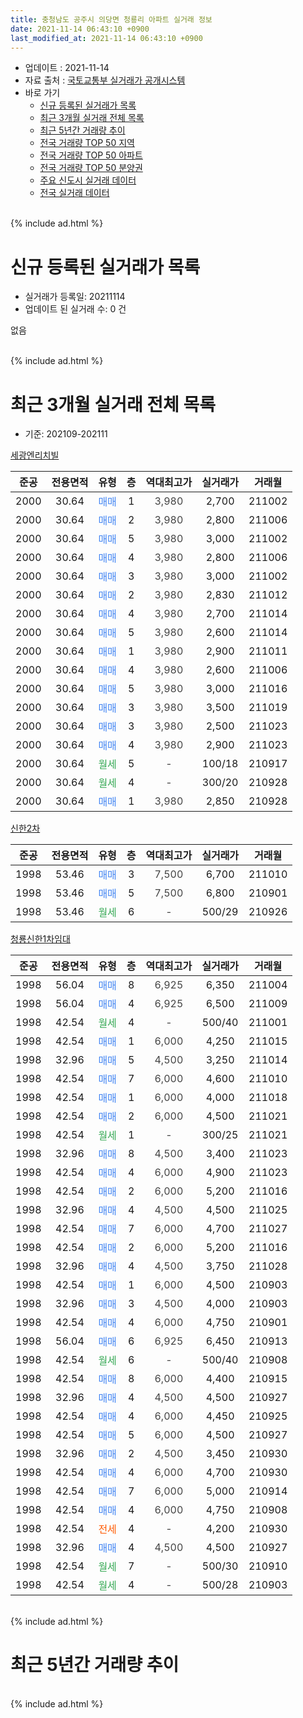 ```yaml
---
title: 충청남도 공주시 의당면 청룡리 아파트 실거래 정보
date: 2021-11-14 06:43:10 +0900
last_modified_at: 2021-11-14 06:43:10 +0900
---
```


* 업데이트 : 2021-11-14
* 자료 출처 : [국토교통부 실거래가 공개시스템](http://rt.molit.go.kr)
* 바로 가기
    * [신규 등록된 실거래가 목록](#신규-등록된-실거래가-목록)
    * [최근 3개월 실거래 전체 목록](#최근-3개월-실거래-전체-목록)
    * [최근 5년간 거래량 추이](#최근-5년간-거래량-추이)
    * [전국 거래량 TOP 50 지역](https://inasie.github.io/apt-trade-info/최근-3개월-전국에서-가장-거래가-많이-발생한-지역)
    * [전국 거래량 TOP 50 아파트](https://inasie.github.io/apt-trade-info/최근-3개월-전국에서-가장-거래가-많이-발생한-아파트)
    * [전국 거래량 TOP 50 분양권](https://inasie.github.io/apt-trade-info/최근-3개월-전국에서-가장-거래가-많이-발생한-분양권)
    * [주요 신도시 실거래 데이터](https://inasie.github.io/apt-trade-info/주요-신도시)
    * [전국 실거래 데이터](https://inasie.github.io/apt-trade-info/전국)
<br>
{% include ad.html %}
<br>

# 신규 등록된 실거래가 목록
* 실거래가 등록일: 20211114
* 업데이트 된 실거래 수: 0 건

없음

<br>
{% include ad.html %}
<br>

# 최근 3개월 실거래 전체 목록
* 기준: 202109-202111


[세광엔리치빌](https://search.naver.com/search.naver?query=%EC%B6%A9%EC%B2%AD%EB%82%A8%EB%8F%84+%EA%B3%B5%EC%A3%BC%EC%8B%9C+%EC%9D%98%EB%8B%B9%EB%A9%B4+%EC%B2%AD%EB%A3%A1%EB%A6%AC+%EC%84%B8%EA%B4%91%EC%97%94%EB%A6%AC%EC%B9%98%EB%B9%8C)

|준공|전용면적|유형|층|역대최고가|실거래가|거래월|
|:---:|:---:|:---:|:---:|:---:|:---:|:---:|
|2000|30.64|<span style="color:#4285f3">매매</span>|1|<span style="color:#444444">3,980</span>|2,700|211002|
|2000|30.64|<span style="color:#4285f3">매매</span>|2|<span style="color:#444444">3,980</span>|2,800|211006|
|2000|30.64|<span style="color:#4285f3">매매</span>|5|<span style="color:#444444">3,980</span>|3,000|211002|
|2000|30.64|<span style="color:#4285f3">매매</span>|4|<span style="color:#444444">3,980</span>|2,800|211006|
|2000|30.64|<span style="color:#4285f3">매매</span>|3|<span style="color:#444444">3,980</span>|3,000|211002|
|2000|30.64|<span style="color:#4285f3">매매</span>|2|<span style="color:#444444">3,980</span>|2,830|211012|
|2000|30.64|<span style="color:#4285f3">매매</span>|4|<span style="color:#444444">3,980</span>|2,700|211014|
|2000|30.64|<span style="color:#4285f3">매매</span>|5|<span style="color:#444444">3,980</span>|2,600|211014|
|2000|30.64|<span style="color:#4285f3">매매</span>|1|<span style="color:#444444">3,980</span>|2,900|211011|
|2000|30.64|<span style="color:#4285f3">매매</span>|4|<span style="color:#444444">3,980</span>|2,600|211006|
|2000|30.64|<span style="color:#4285f3">매매</span>|5|<span style="color:#444444">3,980</span>|3,000|211016|
|2000|30.64|<span style="color:#4285f3">매매</span>|3|<span style="color:#444444">3,980</span>|3,500|211019|
|2000|30.64|<span style="color:#4285f3">매매</span>|3|<span style="color:#444444">3,980</span>|2,500|211023|
|2000|30.64|<span style="color:#4285f3">매매</span>|4|<span style="color:#444444">3,980</span>|2,900|211023|
|2000|30.64|<span style="color:#34a853">월세</span>|5|<span style="color:#444444">-</span>|100/18|210917|
|2000|30.64|<span style="color:#34a853">월세</span>|4|<span style="color:#444444">-</span>|300/20|210928|
|2000|30.64|<span style="color:#4285f3">매매</span>|1|<span style="color:#444444">3,980</span>|2,850|210928|

[신한2차](https://search.naver.com/search.naver?query=%EC%B6%A9%EC%B2%AD%EB%82%A8%EB%8F%84+%EA%B3%B5%EC%A3%BC%EC%8B%9C+%EC%9D%98%EB%8B%B9%EB%A9%B4+%EC%B2%AD%EB%A3%A1%EB%A6%AC+%EC%8B%A0%ED%95%9C2%EC%B0%A8)

|준공|전용면적|유형|층|역대최고가|실거래가|거래월|
|:---:|:---:|:---:|:---:|:---:|:---:|:---:|
|1998|53.46|<span style="color:#4285f3">매매</span>|3|<span style="color:#444444">7,500</span>|6,700|211010|
|1998|53.46|<span style="color:#4285f3">매매</span>|5|<span style="color:#444444">7,500</span>|6,800|210901|
|1998|53.46|<span style="color:#34a853">월세</span>|6|<span style="color:#444444">-</span>|500/29|210926|

[청룡신한1차임대](https://search.naver.com/search.naver?query=%EC%B6%A9%EC%B2%AD%EB%82%A8%EB%8F%84+%EA%B3%B5%EC%A3%BC%EC%8B%9C+%EC%9D%98%EB%8B%B9%EB%A9%B4+%EC%B2%AD%EB%A3%A1%EB%A6%AC+%EC%B2%AD%EB%A3%A1%EC%8B%A0%ED%95%9C1%EC%B0%A8%EC%9E%84%EB%8C%80)

|준공|전용면적|유형|층|역대최고가|실거래가|거래월|
|:---:|:---:|:---:|:---:|:---:|:---:|:---:|
|1998|56.04|<span style="color:#4285f3">매매</span>|8|<span style="color:#444444">6,925</span>|6,350|211004|
|1998|56.04|<span style="color:#4285f3">매매</span>|4|<span style="color:#444444">6,925</span>|6,500|211009|
|1998|42.54|<span style="color:#34a853">월세</span>|4|<span style="color:#444444">-</span>|500/40|211001|
|1998|42.54|<span style="color:#4285f3">매매</span>|1|<span style="color:#444444">6,000</span>|4,250|211015|
|1998|32.96|<span style="color:#4285f3">매매</span>|5|<span style="color:#444444">4,500</span>|3,250|211014|
|1998|42.54|<span style="color:#4285f3">매매</span>|7|<span style="color:#444444">6,000</span>|4,600|211010|
|1998|42.54|<span style="color:#4285f3">매매</span>|1|<span style="color:#444444">6,000</span>|4,000|211018|
|1998|42.54|<span style="color:#4285f3">매매</span>|2|<span style="color:#444444">6,000</span>|4,500|211021|
|1998|42.54|<span style="color:#34a853">월세</span>|1|<span style="color:#444444">-</span>|300/25|211021|
|1998|32.96|<span style="color:#4285f3">매매</span>|8|<span style="color:#444444">4,500</span>|3,400|211023|
|1998|42.54|<span style="color:#4285f3">매매</span>|4|<span style="color:#444444">6,000</span>|4,900|211023|
|1998|42.54|<span style="color:#4285f3">매매</span>|2|<span style="color:#444444">6,000</span>|5,200|211016|
|1998|32.96|<span style="color:#4285f3">매매</span>|4|<span style="color:#444444">4,500</span>|4,500|211025|
|1998|42.54|<span style="color:#4285f3">매매</span>|7|<span style="color:#444444">6,000</span>|4,700|211027|
|1998|42.54|<span style="color:#4285f3">매매</span>|2|<span style="color:#444444">6,000</span>|5,200|211016|
|1998|32.96|<span style="color:#4285f3">매매</span>|4|<span style="color:#444444">4,500</span>|3,750|211028|
|1998|42.54|<span style="color:#4285f3">매매</span>|1|<span style="color:#444444">6,000</span>|4,500|210903|
|1998|32.96|<span style="color:#4285f3">매매</span>|3|<span style="color:#444444">4,500</span>|4,000|210903|
|1998|42.54|<span style="color:#4285f3">매매</span>|4|<span style="color:#444444">6,000</span>|4,750|210901|
|1998|56.04|<span style="color:#4285f3">매매</span>|6|<span style="color:#444444">6,925</span>|6,450|210913|
|1998|42.54|<span style="color:#34a853">월세</span>|6|<span style="color:#444444">-</span>|500/40|210908|
|1998|42.54|<span style="color:#4285f3">매매</span>|8|<span style="color:#444444">6,000</span>|4,400|210915|
|1998|32.96|<span style="color:#4285f3">매매</span>|4|<span style="color:#444444">4,500</span>|4,500|210927|
|1998|42.54|<span style="color:#4285f3">매매</span>|4|<span style="color:#444444">6,000</span>|4,450|210925|
|1998|42.54|<span style="color:#4285f3">매매</span>|5|<span style="color:#444444">6,000</span>|4,500|210927|
|1998|32.96|<span style="color:#4285f3">매매</span>|2|<span style="color:#444444">4,500</span>|3,450|210930|
|1998|42.54|<span style="color:#4285f3">매매</span>|4|<span style="color:#444444">6,000</span>|4,700|210930|
|1998|42.54|<span style="color:#4285f3">매매</span>|7|<span style="color:#444444">6,000</span>|5,000|210914|
|1998|42.54|<span style="color:#4285f3">매매</span>|4|<span style="color:#444444">6,000</span>|4,750|210908|
|1998|42.54|<span style="color:#ff5a00">전세</span>|4|<span style="color:#444444">-</span>|4,200|210930|
|1998|32.96|<span style="color:#4285f3">매매</span>|4|<span style="color:#444444">4,500</span>|4,500|210927|
|1998|42.54|<span style="color:#34a853">월세</span>|7|<span style="color:#444444">-</span>|500/30|210910|
|1998|42.54|<span style="color:#34a853">월세</span>|4|<span style="color:#444444">-</span>|500/28|210903|


<br>
{% include ad.html %}
<br>

# 최근 5년간 거래량 추이


<div style="width:100%;">
    <canvas id="deal_progress" height="200"></canvas>
</div>

<script>
new Chart(document.getElementById("deal_progress"), {
    type: 'line',
    data: {
        labels: ['201611','201612','201701','201702','201703','201704','201705','201706','201707','201708','201709','201710','201711','201712','201801','201802','201803','201804','201805','201806','201807','201808','201809','201810','201811','201812','201901','201902','201903','201904','201905','201906','201907','201908','201909','201910','201911','201912','202001','202002','202003','202004','202005','202006','202007','202008','202009','202010','202011','202012','202101','202102','202103','202104','202105','202106','202107','202108','202109','202110','202111'],
        datasets: [{
            label: '매매',
            pointRadius: 1,
            data: [4, 8, 2, 8, 13, 4, 9, 6, 2, 2, 3, 5, 4, 4, 5, 3, 3, 4, 8, 3, 0, 4, 6, 3, 5, 2, 3, 3, 2, 2, 2, 2, 3, 4, 4, 4, 4, 4, 4, 9, 7, 7, 6, 5, 10, 13, 6, 11, 11, 17, 27, 18, 12, 28, 23, 15, 7, 13, 15, 29, 0],
            borderColor: "rgba(255, 201, 14, 1)",
            backgroundColor: "rgba(255, 201, 14, 0.5)",
            fill: false,
            lineTension: 0
        },{
            label: '전월세',
            pointRadius: 1,
            data: [3, 2, 2, 4, 6, 5, 2, 3, 4, 8, 3, 3, 3, 5, 4, 6, 4, 1, 4, 2, 5, 5, 4, 4, 1, 2, 7, 3, 6, 3, 7, 3, 7, 2, 3, 2, 6, 5, 3, 4, 3, 7, 3, 2, 6, 5, 3, 0, 3, 4, 2, 5, 7, 14, 1, 8, 2, 1, 7, 2, 0],
            borderColor: "rgba(0, 141, 185, 1)",
            backgroundColor: "rgba(0, 141, 185, 0.5)",
            fill: false,
            lineTension: 0
        }
        ]
    },
    options: {
        responsive: true,
        title: {
            display: false
        },
        tooltips: {
            mode: 'index',
            intersect: false
        },
        hover: {
            mode: 'nearest',
            intersect: true
        },
        scales: {
            xAxes: [{
                display: true,
                scaleLabel: {
                    display: true,
                    labelString: '년/월'
                }
            }],
            yAxes: [{
                display: true,
                ticks: {
                    suggestedMin: 0,
                },
                scaleLabel: {
                    display: true,
                    labelString: '실거래 수'
                }
            }]
        }
    }
});

</script>


<br>
{% include ad.html %}
<br>

